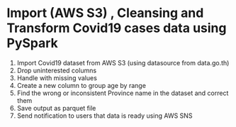 # Import (AWS S3) , Cleansing and Transform Covid19 cases data using PySpark

1. Import Covid19 dataset from AWS S3 (using datasource from data.go.th)
2. Drop uninterested columns
3. Handle with missing values
4. Create a new column to group age by range
5. Find the wrong or inconsistent Province name in the dataset and correct them
6. Save output as parquet file
7. Send notification to users that data is ready using AWS SNS
